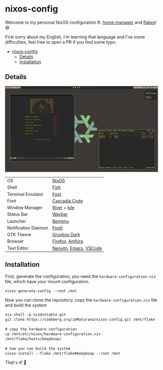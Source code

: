 # nixos-config

Welcome to my personal NixOS configuration ft. [home-manager][hm] and [flakes](https://nixos.wiki/wiki/Flakes)! 😄

First sorry about my English, I'm learning that language and I've some difficulties, feel free to open a PR if you find some typo.

- [nixos-config](#nixos-config)
  - [Details](#details)
  - [Installation](#installation)

## Details

![screenshot](screenshot.png)

|                     |                                                                                                                      |
| ------------------- | -------------------------------------------------------------------------------------------------------------------- |
| OS                  | [NixOS](https://nixos.org/)                                                                                          |
| Shell               | [Fish](https://fishshell.com/)                                                                                       |
| Terminal Emulator   | [Foot](https://codeberg.org/dnkl/foot)                                                                               |
| Font                | [Cascadia Code](https://github.com/microsoft/cascadia-code)                                                          |
| Window Manager      | [River](https://github.com/riverwm/river) + [kile](https://gitlab.com/snakedye/kile)                                 |
| Status Bar          | [Waybar](https://github.com/Alexays/Waybar)                                                                          |
| Launcher            | [Bemenu](https://github.com/Cloudef/bemenu)                                                                          |
| Notification Daemon | [Fnott](https://codeberg.org/dnkl/fnott)                                                                             |
| GTK Theme           | [Gruvbox Dark](https://github.com/jmattheis/gruvbox-dark-gtk)                                                        |
| Browser             | [Firefox](https://github.com/emersion/mako), [Amfora](https://github.com/makeworld-the-better-one/amfora)            |
| Text Editor         | [Neovim](https://neovim.io/), [Emacs](https://www.gnu.org/software/emacs/), [VSCode](https://code.visualstudio.com/) |

## Installation

First, generate the configuration, you need the `hardware-configuration.nix` file, which have your mount configuration.

```
nixos-generate-config --root /mnt
```

Now you can clone the repository, copy the `hardware-configuration.nix` file and build the system

```
nix-shell -p nixUnstable git
git clone https://codeberg.org/imMaturana/nixos-config.git /mnt/flake

# copy the hardware configuration
cp /mnt/etc/nixos/hardware-configuration.nix /mnt/flake/hosts/beepboop/

# now you can build the system
nixos-install --flake /mnt/flake#beepboop --root /mnt
```

That's it! 🥳

<!-- some links with id -->
[hm]: https://github.com/nix-community/home-manager
